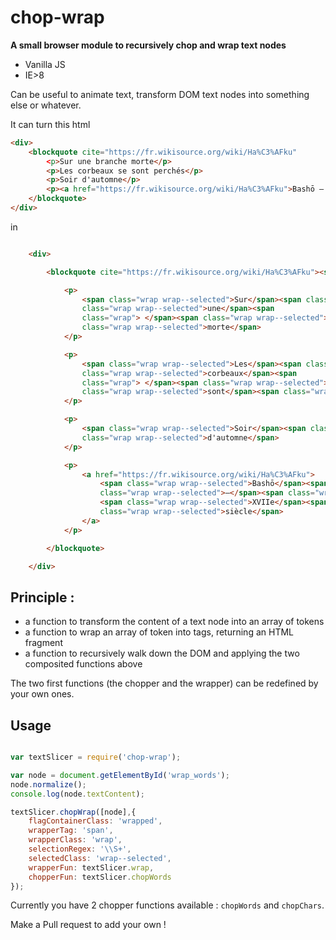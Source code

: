 # chop-wrap

**A small browser module to recursively chop and wrap text nodes**

* Vanilla JS
* IE>8

Can be useful to animate text, transform DOM text nodes into something else or whatever.

It can turn this html

```html
<div>
    <blockquote cite="https://fr.wikisource.org/wiki/Ha%C3%AFku"
        <p>Sur une branche morte</p>
        <p>Les corbeaux se sont perchés</p>
        <p>Soir d'automne</p>
        <p><a href="https://fr.wikisource.org/wiki/Ha%C3%AFku">Bashō – XVIIe siècle</a></p>
    </blockquote>
</div>
```

in

```html

    <div>

        <blockquote cite="https://fr.wikisource.org/wiki/Ha%C3%AFku"><span class="wrap"></span>

            <p>
                <span class="wrap wrap--selected">Sur</span><span class="wrap"> </span><span
                class="wrap wrap--selected">une</span><span
                class="wrap"> </span><span class="wrap wrap--selected">branche</span><span class="wrap"> </span><span
                class="wrap wrap--selected">morte</span>
            </p>

            <p>
                <span class="wrap wrap--selected">Les</span><span class="wrap"> </span><span
                class="wrap wrap--selected">corbeaux</span><span
                class="wrap"> </span><span class="wrap wrap--selected">se</span><span class="wrap"> </span><span
                class="wrap wrap--selected">sont</span><span class="wrap"> </span><span class="wrap wrap--selected">perchés</span>
            </p>

            <p>
                <span class="wrap wrap--selected">Soir</span><span class="wrap"> </span><span
                class="wrap wrap--selected">d'automne</span>
            </p>

            <p>
                <a href="https://fr.wikisource.org/wiki/Ha%C3%AFku">
                    <span class="wrap wrap--selected">Bashō</span><span class="wrap"> </span><span
                    class="wrap wrap--selected">–</span><span class="wrap"> </span>
                    <span class="wrap wrap--selected">XVIIe</span><span class="wrap"> </span><span
                    class="wrap wrap--selected">siècle</span>
                </a>
            </p>

        </blockquote>

    </div>
```

## Principle :

* a function to transform the content of a text node into an array of tokens
* a function to wrap an array of token into tags, returning an HTML fragment
* a function to recursively walk down the DOM and applying the two composited functions above

The two first functions (the chopper and the wrapper) can be redefined by your own ones.


## Usage

```javascript

var textSlicer = require('chop-wrap');

var node = document.getElementById('wrap_words');
node.normalize();
console.log(node.textContent);

textSlicer.chopWrap([node],{
    flagContainerClass: 'wrapped',
    wrapperTag: 'span',
    wrapperClass: 'wrap',
    selectionRegex: '\\S+',
    selectedClass: 'wrap--selected',
    wrapperFun: textSlicer.wrap,
    chopperFun: textSlicer.chopWords
});

```

Currently you have 2 chopper functions available : `chopWords` and `chopChars`.

Make a Pull request to add your own !




